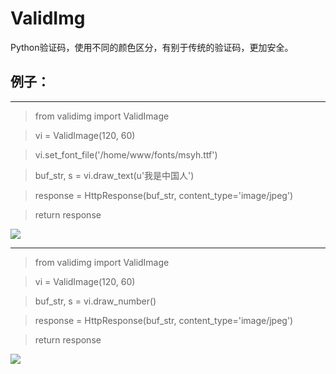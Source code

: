 # ValidImg #
Python验证码，使用不同的颜色区分，有别于传统的验证码，更加安全。

## 例子： ##

----------

> from validimg import ValidImage

> vi = ValidImage(120, 60)

> vi.set_font_file('/home/www/fonts/msyh.ttf')

> buf_str, s = vi.draw_text(u'我是中国人')

> response = HttpResponse(buf_str, content_type='image/jpeg')

> return response

![](http://www.ifishblog.com/validimg/20130311215213.png)


----------


> from validimg import ValidImage

> vi = ValidImage(120, 60)

> buf_str, s = vi.draw_number()

> response = HttpResponse(buf_str, content_type='image/jpeg')

> return response

![](http://www.ifishblog.com/validimg/20130311220102.png)